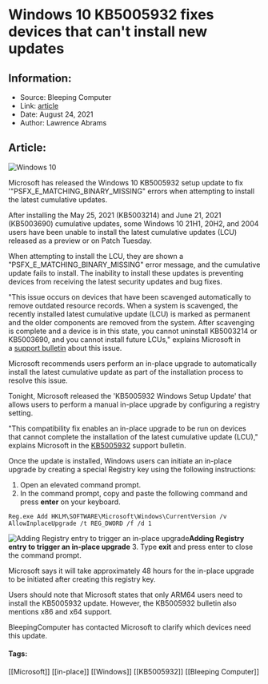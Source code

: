 # Windows 10 KB5005932 fixes devices that can't install new updates
### 

## Information:
+ Source: Bleeping Computer
+ Link: [article](https://www.bleepingcomputer.com/news/microsoft/windows-10-kb5005932-fixes-devices-that-cant-install-new-updates/)
+ Date: August 24, 2021
+ Author: Lawrence Abrams


## Article:
![Windows 10](https://www.bleepstatic.com/content/hl-images/2021/02/03/Windows--10.jpg)


Microsoft has released the Windows 10 KB5005932 setup update to fix '"PSFX\_E\_MATCHING\_BINARY\_MISSING" errors when attempting to install the latest cumulative updates.


After installing the May 25, 2021 (KB5003214) and June 21, 2021 (KB5003690) cumulative updates, some Windows 10 21H1, 20H2, and 2004 users have been unable to install the latest cumulative updates (LCU) released as a preview or on Patch Tuesday.


When attempting to install the LCU, they are shown a "PSFX\_E\_MATCHING\_BINARY\_MISSING" error message, and the cumulative update fails to install. The inability to install these updates is preventing devices from receiving the latest security updates and bug fixes.


"This issue occurs on devices that have been scavenged automatically to remove outdated resource records. When a system is scavenged, the recently installed latest cumulative update (LCU) is marked as permanent and the older components are removed from the system. After scavenging is complete and a device is in this state, you cannot uninstall KB5003214 or KB5003690, and you cannot install future LCUs," explains Microsoft in a [support bulletin](https://support.microsoft.com/en-us/topic/kb5005322-some-devices-cannot-install-new-updates-after-installing-kb5003214-may-25-2021-and-kb5003690-june-21-2021-66edf7cf-5d3c-401f-bd32-49865343144f) about this issue.


Microsoft recommends users perform an in-place upgrade to automatically install the latest cumulative update as part of the installation process to resolve this issue.


Tonight, Microsoft released the 'KB5005932 Windows Setup Update' that allows users to perform a manual in-place upgrade by configuring a registry setting.


"This compatibility fix enables an in-place upgrade to be run on devices that cannot complete the installation of the latest cumulative update (LCU)," explains Microsoft in the [KB5005932](http://support.microsoft.com/en-us/topic/kb5005932-windows-setup-update-for-windows-10-version-2004-20h2-and-21h1-august-24-2021-1179a984-35aa-4178-88fb-6a49125f7dc1) support bulletin.


Once the update is installed, Windows users can initiate an in-place upgrade by creating a special Registry key using the following instructions:


1. Open an elevated command prompt.
2. In the command prompt, copy and paste the following command and press **enter** on your keyboard.

```
Reg.exe Add HKLM\SOFTWARE\Microsoft\Windows\CurrentVersion /v AllowInplaceUpgrade /t REG_DWORD /f /d 1
```


![Adding Registry entry to trigger an in-place upgrade](https://www.bleepstatic.com/images/news/Microsoft/Windows-10/w/windows-update/KB5005932/adding-registry-entry.jpg)**Adding Registry entry to trigger an in-place upgrade**
3. Type **exit** and press enter to close the command prompt.


Microsoft says it will take approximately 48 hours for the in-place upgrade to be initiated after creating this registry key.


Users should note that Microsoft states that only ARM64 users need to install the KB5005932 update. However, the KB5005932 bulletin also mentions x86 and x64 support.


BleepingComputer has contacted Microsoft to clarify which devices need this update.




#### Tags:
[[Microsoft]] [[in-place]] [[Windows]] [[KB5005932]] [[Bleeping Computer]]
